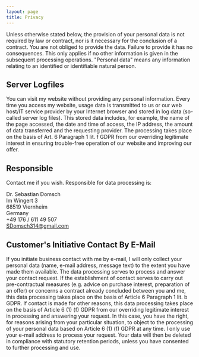 ```yaml
---
layout: page
title: Privacy
---
```


Unless otherwise stated below, the provision of your personal data is not required by law or contract, nor is it necessary for the conclusion of a contract. You are not obliged to provide the data. Failure to provide it has no consequences. This only applies if no other information is given in the subsequent processing operations.
"Personal data" means any information relating to an identified or identifiable natural person.

## **Server Logfiles**
You can visit my website without providing any personal information. Every time you access my website, usage data is transmitted to us or our web host/IT service provider by your Internet browser and stored in log data (so-called server log files). This stored data includes, for example, the name of the page accessed, the date and time of access, the IP address, the amount of data transferred and the requesting provider. The processing takes place on the basis of Art. 6 Paragraph 1 lit. f GDPR from our overriding legitimate interest in ensuring trouble-free operation of our website and improving our offer.

## **Responsible**
Contact me if you wish. Responsible for data processing is:

Dr. Sebastian Domsch\
Im Wingert 3\
68519 Viernheim\
Germany\
+49 176 / 611 49 507\
SDomsch314@gmail.com

## **Customer's Initiative Contact By E-Mail**
If you initiate business contact with me by e-mail, I will only collect your personal data (name, e-mail address, message text) to the extent you have made them available. The data processing serves to process and answer your contact request. If the establishment of contact serves to carry out pre-contractual measures (e.g. advice on purchase interest, preparation of an offer) or concerns a contract already concluded between you and me, this data processing takes place on the basis of Article 6 Paragraph 1 lit. b GDPR. If contact is made for other reasons, this data processing takes place on the basis of Article 6 (1) (f) GDPR from our overriding legitimate interest in processing and answering your request. In this case, you have the right, for reasons arising from your particular situation, to object to the processing of your personal data based on Article 6 (1) (f) GDPR at any time. I only use your e-mail address to process your request. Your data will then be deleted in compliance with statutory retention periods, unless you have consented to further processing and use.
